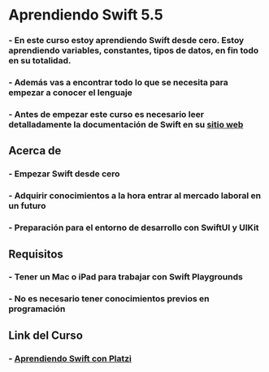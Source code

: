 # Aprendiendo Swift 5.5
### - En este curso estoy aprendiendo Swift desde cero. Estoy aprendiendo variables, constantes, tipos de datos, en fin todo en su totalidad.
### - Además vas a encontrar todo lo que se necesita para empezar a conocer el lenguaje
### - Antes de empezar este curso es necesario leer detalladamente la documentación de Swift en su [sitio web](https://wwww.swift.org)

## Acerca de 
### - Empezar Swift desde cero
### - Adquirir conocimientos a la hora entrar al mercado laboral en un futuro
### - Preparación para el entorno de desarrollo con SwiftUI y UIKit

## Requisitos
### - Tener un Mac o iPad para trabajar con Swift Playgrounds
### - No es necesario tener conocimientos previos en programación

## Link del Curso
### - [Aprendiendo Swift con Platzi](https://platzi.com/new-home/clases/1772-swift-5/24872-mi-primer-programa-hello-world/)

